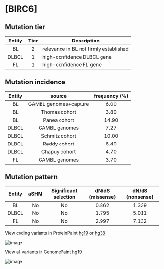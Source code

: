# [BIRC6]

## Mutation tier

|Entity|Tier|Description                           |
|:------:|:----:|--------------------------------------|
|BL    |2   |relevance in BL not firmly established|
|DLBCL |1   |high-confidence DLBCL gene            |
|FL    |1   |high-confidence FL gene               |
## Mutation incidence

|Entity|source               |frequency (%)|
|:------:|:---------------------:|:-------------:|
|BL    |GAMBL genomes+capture| 6.00        |
|BL    |Thomas cohort        | 3.80        |
|BL    |Panea cohort         |14.90        |
|DLBCL |GAMBL genomes        | 7.27        |
|DLBCL |Schmitz cohort       |10.00        |
|DLBCL |Reddy cohort         | 6.40        |
|DLBCL |Chapuy cohort        | 4.70        |
|FL    |GAMBL genomes        | 3.70        |

## Mutation pattern

|Entity|aSHM|Significant selection|dN/dS (missense)|dN/dS (nonsense)|
|:------:|:----:|:---------------------:|:----------------:|:----------------:|
|BL    |No  |No                   |0.862           |1.339           |
|DLBCL |No  |No                   |1.795           |5.011           |
|FL    |No  |No                   |2.997           |7.132           |



View coding variants in ProteinPaint [hg19](https://www.bcgsc.ca/downloads/morinlab/GAMBL/test/genes/BIRC6_protein.html)  or [hg38](https://www.bcgsc.ca/downloads/morinlab/GAMBL/test/genes/BIRC6_protein_hg38.html)

![image](../../images/proteinpaint/BIRC6_NM_016252.svg)

View all variants in GenomePaint [hg19](https://www.bcgsc.ca/downloads/morinlab/GAMBL/test/genes/BIRC6.html)

![image](../../images/proteinpaint/BIRC6.svg)
